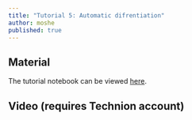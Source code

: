 ```yaml
---
title: "Tutorial 5: Automatic difrentiation"
author: moshe
published: true
---
```



## Material

The tutorial notebook can be viewed [here](https://nbviewer.org/github/vistalab-technion/cs236781-tutorials/blob/master/t05%20-%20automatic%20differentiation/tut05-AutoDiff.ipynb?flush_cache=true).

## Video (requires Technion account)





